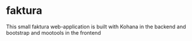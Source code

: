 faktura
=======

This small faktura web-application is built with Kohana in the backend and bootstrap and mootools in the frontend
